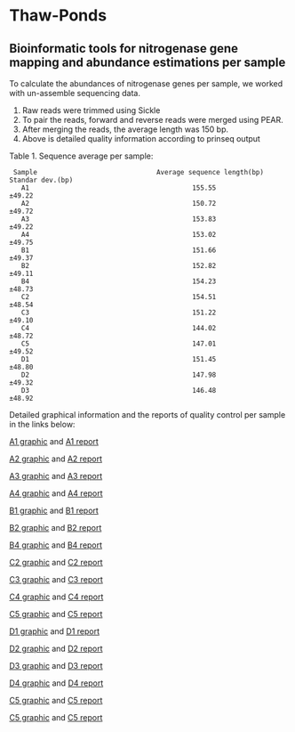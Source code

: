 # Thaw-Ponds

## Bioinformatic tools for nitrogenase gene mapping and abundance estimations per sample

 To calculate the abundances of nitrogenase genes per sample, we worked with un-assemble sequencing data.  
 1) Raw reads were trimmed using Sickle
 2) To pair the reads, forward and reverse reads were merged using PEAR. 
 3) After merging the reads, the average length was 150 bp.
 4) Above is detailed quality information according to prinseq output
 
 Table 1. Sequence average per sample:
 
     Sample                              Average sequence length(bp)            Standar dev.(bp)
       A1                                         155.55                         ±49.22
       A2                                         150.72                         ±49.72
       A3                                         153.83                         ±49.22
       A4                                         153.02                         ±49.75
       B1                                         151.66                         ±49.37
       B2                                         152.82                         ±49.11 
       B4                                         154.23                         ±48.73 
       C2                                         154.51                         ±48.54 
       C3                                         151.22                         ±49.10
       C4                                         144.02                         ±48.72 
       C5                                         147.01                         ±49.52 
       D1                                         151.45                         ±48.80
       D2                                         147.98                         ±49.32
       D3                                         146.48                         ±48.92  
       
       


Detailed graphical information and the reports of quality control per sample in the links below:

  [A1 graphic](./png_graphs.zip)  and   [A1 report](./A1.doc)
  
  [A2 graphic](./png_graphs_A2.zip) and  [A2 report](./A2.doc)

  [A3 graphic](./png_graphs_A3.zip) and  [A3 report](./A3.doc)
  
  [A4 graphic](./png_graphs_A4.zip) and  [A4 report](./A4.doc)
  
  [B1 graphic](./png_graphs_B1.zip) and  [B1 report](./B1.doc)
  
  [B2 graphic](./png_graphs_B2.zip) and  [B2 report](./B2.doc)
  
  [B4 graphic](./png_graphs_B4.zip) and  [B4 report](./B4.doc)
  
  [C2 graphic](./png_graphs_C2.zip) and  [C2 report](./C2.doc)
  
  [C3 graphic](./png_graphs_C3.zip) and  [C3 report](./C3.doc)
  
  [C4 graphic](./png_graphs_C4.zip) and  [C4 report](./C4.doc)
  
  [C5 graphic](./png_graphs_C5.zip) and  [C5 report](./C5.doc)
  
  [D1 graphic](./png_graphs_D1.zip) and  [D1 report](./D1.doc)
  
  [D2 graphic](./png_graphs_D2.zip) and  [D2 report](./D2.doc)
  
  [D3 graphic](./png_graphs_D3.zip) and  [D3 report](./D3.doc)
  
  [D4 graphic](./png_graphs_D4.zip) and  [D4 report](./D4.doc)
  
  [C5 graphic](./png_graphs_C5.zip) and  [C5 report](./C5.doc)
  
  [C5 graphic](./png_graphs_C5.zip) and  [C5 report](./C5.doc)
